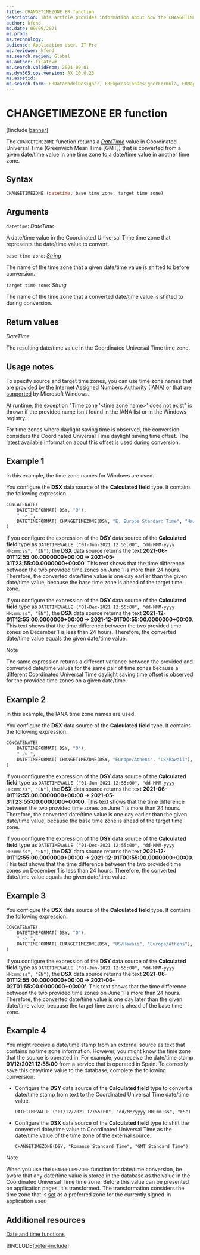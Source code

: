 ```yaml
---
title: CHANGETIMEZONE ER function
description: This article provides information about how the CHANGETIMEZONE Electronic reporting (ER) function is used.
author: kfend
ms.date: 09/09/2021
ms.prod: 
ms.technology: 
audience: Application User, IT Pro
ms.reviewer: kfend
ms.search.region: Global
ms.author: filatovm
ms.search.validFrom: 2021-09-01
ms.dyn365.ops.version: AX 10.0.23
ms.assetid: 
ms.search.form: ERDataModelDesigner, ERExpressionDesignerFormula, ERMappedFormatDesigner, ERModelMappingDesigner
---
```


# CHANGETIMEZONE ER function

[!include [banner](../includes/banner.md)]

The `CHANGETIMEZONE` function returns a *[DateTime](er-formula-supported-data-types-primitive.md#datetime)* value in Coordinated Universal Time (Greenwich Mean Time \[GMT\]) that is converted from a given date/time value in one time zone to a date/time value in another time zone.

## Syntax

```vb
CHANGETIMEZONE (datetime, base time zone, target time zone)
```

## Arguments

`datetime`: *DateTime*

A date/time value in the Coordinated Universal Time time zone that represents the date/time value to convert.

`base time zone`: *[String](er-formula-supported-data-types-primitive.md#string)*

The name of the time zone that a given date/time value is shifted to before conversion.

`target time zone`: *String*

The name of the time zone that a converted date/time value is shifted to during conversion.

## Return values

*DateTime*

The resulting date/time value in the Coordinated Universal Time time zone.

## Usage notes

To specify source and target time zones, you can use time zone names that are [provided](https://data.iana.org/time-zones/releases/) by the [Internet Assigned Numbers Authority (IANA)](https://www.iana.org/) or that are [supported](/windows-hardware/manufacture/desktop/default-time-zones) by Microsoft Windows.

At runtime, the exception "Time zone '\<time zone name\>' does not exist" is thrown if the provided name isn't found in the IANA list or in the Windows registry.

For time zones where daylight saving time is observed, the conversion considers the Coordinated Universal Time daylight saving time offset. The latest available information about this offset is used during conversion.

## Example 1

In this example, the time zone names for Windows are used.

You configure the **DSX** data source of the **Calculated field** type. It contains the following expression.

```vb
CONCATENATE(
    DATETIMEFORMAT( DSY, "O"), 
    " -> ", 
    DATETIMEFORMAT( CHANGETIMEZONE(DSY, "E. Europe Standard Time", "Hawaiian Standard Time"), "O")
)
```

If you configure the expression of the **DSY** data source of the **Calculated field** type as `DATETIMEVALUE ("01-Jun-2021 12:55:00", "dd-MMM-yyyy HH:mm:ss", "EN")`, the **DSX** data source returns the text **2021-06-01T12:55:00.0000000+00:00 -> 2021-05-31T23:55:00.0000000+00:00**. This text shows that the time difference between the two provided time zones on June 1 is more than 24 hours. Therefore, the converted date/time value is one day earlier than the given date/time value, because the base time zone is ahead of the target time zone.

If you configure the expression of the **DSY** data source of the **Calculated field** type as `DATETIMEVALUE ("01-Dec-2021 12:55:00", "dd-MMM-yyyy HH:mm:ss", "EN")`, the **DSX** data source returns the text **2021-12-01T12:55:00.0000000+00:00 -> 2021-12-01T00:55:00.0000000+00:00**. This text shows that the time difference between the two provided time zones on December 1 is less than 24 hours. Therefore, the converted date/time value equals the given date/time value.

> [!NOTE]
> The same expression returns a different variance between the provided and converted date/time values for the same pair of time zones because a different Coordinated Universal Time daylight saving time offset is observed for the provided time zones on a given date/time.

## Example 2

In this example, the IANA time zone names are used.

You configure the **DSX** data source of the **Calculated field** type. It contains the following expression.

```vb
CONCATENATE(
    DATETIMEFORMAT( DSY, "O"), 
    " -> ", 
    DATETIMEFORMAT( CHANGETIMEZONE(DSY, "Europe/Athens", "US/Hawaii"), "O")
)
```

If you configure the expression of the **DSY** data source of the **Calculated field** type as `DATETIMEVALUE ("01-Jun-2021 12:55:00", "dd-MMM-yyyy HH:mm:ss", "EN")`, the **DSX** data source returns the text **2021-06-01T12:55:00.0000000+00:00 -> 2021-05-31T23:55:00.0000000+00:00**. This text shows that the time difference between the two provided time zones on June 1 is more than 24 hours. Therefore, the converted date/time value is one day earlier than the given date/time value, because the base time zone is ahead of the target time zone.

If you configure the expression of the **DSY** data source of the **Calculated field** type as `DATETIMEVALUE ("01-Dec-2021 12:55:00", "dd-MMM-yyyy HH:mm:ss", "EN")`, the **DSX** data source returns the text **2021-12-01T12:55:00.0000000+00:00 -> 2021-12-01T00:55:00.0000000+00:00**. This text shows that the time difference between the two provided time zones on December 1 is less than 24 hours. Therefore, the converted date/time value equals the given date/time value.

## Example 3

You configure the **DSX** data source of the **Calculated field** type. It contains the following expression.

```vb
CONCATENATE(
    DATETIMEFORMAT( DSY, "O"), 
    " -> ", 
    DATETIMEFORMAT( CHANGETIMEZONE(DSY, "US/Hawaii", "Europe/Athens"), "O")
)
```

If you configure the expression of the **DSY** data source of the **Calculated field** type as `DATETIMEVALUE ("01-Jun-2021 12:55:00", "dd-MMM-yyyy HH:mm:ss", "EN")`, the **DSX** data source returns the text **2021-06-01T12:55:00.0000000+00:00 -> 2021-06-02T01:55:00.0000000+00:00'**. This text shows that the time difference between the two provided time zones on June 1 is more than 24 hours. Therefore, the converted date/time value is one day later than the given date/time value, because the target time zone is ahead of the base time zone.

## Example 4

You might receive a date/time stamp from an external source as text that contains no time zone information. However, you might know the time zone that the source is operated in. For example, you receive the date/time stamp **01/12/2021 12:55:00** from a service that is operated in Spain. To correctly save this date/time value to the database, complete the following conversion:

- Configure the **DSY** data source of the **Calculated field** type to convert a date/time stamp from text to the Coordinated Universal Time date/time value.

    `DATETIMEVALUE ("01/12/2021 12:55:00", "dd/MM/yyyy HH:mm:ss", "ES")`

- Configure the **DSX** data source of the **Calculated field** type to shift the converted date/time value to Coordinated Universal Time as the date/time value of the time zone of the external source.

    `CHANGETIMEZONE(DSY, "Romance Standard Time", "GMT Standard Time")`

> [!NOTE]
> When you use the `CHANGETIMEZONE` function for date/time conversion, be aware that any date/time value is stored in the database as the value in the Coordinated Universal Time time zone. Before this value can be presented on application pages, it's transformed. The transformation considers the time zone that is [set](../../fin-ops/organization-administration/tasks/set-users-preferred-time-zone.md) as a preferred zone for the currently signed-in application user.

## Additional resources

[Date and time functions](er-functions-category-datetime.md)

[!INCLUDE[footer-include](../../../includes/footer-banner.md)]
